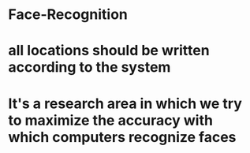 # Face-Recognition
# all locations should be written according to the system
# It's a research area in which we try to maximize the accuracy with which computers recognize faces

